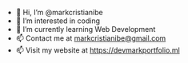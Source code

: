 - 👋 Hi, I’m @markcristianibe
- 👀 I’m interested in coding
- 🌱 I’m currently learning Web Development
- 📫 Contact me at markcristianibe@gmail.com
- 📫 Visit my website at https://devmarkportfolio.ml

<!---
markcristianibe/markcristianibe is a ✨ special ✨ repository because its `README.md` (this file) appears on your GitHub profile.
You can click the Preview link to take a look at your changes.
--->
